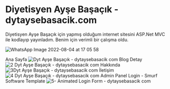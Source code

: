 # Diyetisyen Ayşe Başaçık - dytaysebasacik.com

Diyetisyen Ayşe Başaçık için yapmış olduğum internet sitesini ASP.Net MVC ile kodlayıp yayınladım. Benim için verimli bir çalışma oldu.

![WhatsApp Image 2022-08-04 at 17 05 58](https://user-images.githubusercontent.com/64663453/183080459-703b4898-9a82-46c0-a312-5684d53716d1.jpeg)


 Ana Sayfa
![Dyt  Ayşe Başaçık - dytaysebasacik com](https://user-images.githubusercontent.com/64663453/181129433-25f04b69-f792-4413-ac51-3bd0f7047c3e.png)
 Blog Detay
![2 Dyt  Ayşe Başaçık - dytaysebasacik com](https://user-images.githubusercontent.com/64663453/181129444-597ee064-f799-4760-b8c9-f0b44697af67.png)
 Hakkında
![3Dyt  Ayşe Başaçık - dytaysebasacik com](https://user-images.githubusercontent.com/64663453/181129454-a5a4fc17-c1dc-4cae-a2aa-dc357b2b4fac.png)
 İletişim
![4 Dyt  Ayşe Başaçık - dytaysebasacik com](https://user-images.githubusercontent.com/64663453/181129470-64083346-050a-4fe1-98a6-315b46cc2774.png)
 Admin Panel Login - Smurf Software Template
![5- Animated Login Form - dytaysebasacik com](https://user-images.githubusercontent.com/64663453/181129481-dab72cb7-a629-40b2-adaf-312236df9185.png)

